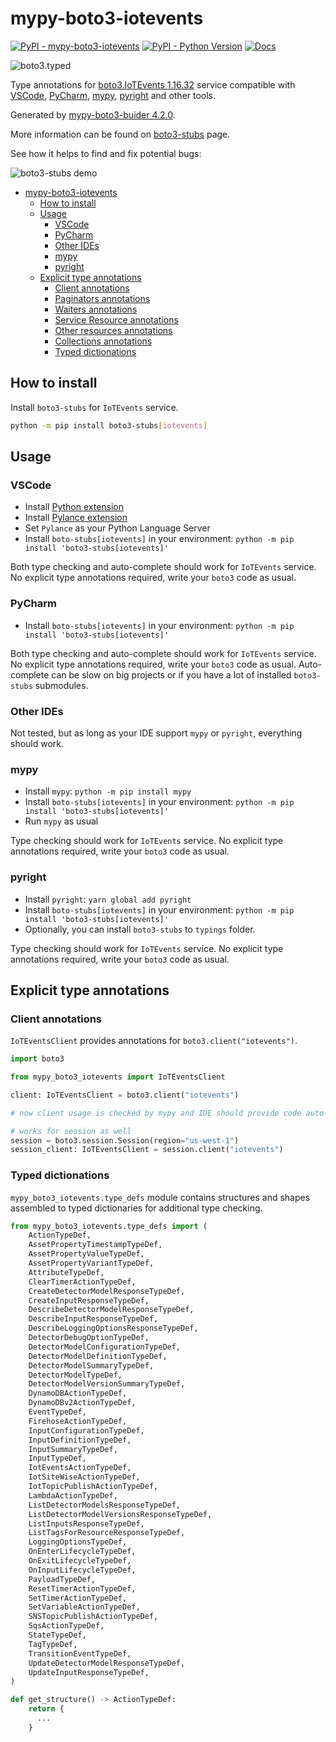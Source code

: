 # mypy-boto3-iotevents

[![PyPI - mypy-boto3-iotevents](https://img.shields.io/pypi/v/mypy-boto3-iotevents.svg?color=blue)](https://pypi.org/project/mypy-boto3-iotevents)
[![PyPI - Python Version](https://img.shields.io/pypi/pyversions/mypy-boto3-iotevents.svg?color=blue)](https://pypi.org/project/mypy-boto3-iotevents)
[![Docs](https://img.shields.io/readthedocs/mypy-boto3-builder.svg?color=blue)](https://mypy-boto3-builder.readthedocs.io/)

![boto3.typed](https://github.com/vemel/mypy_boto3_builder/raw/master/logo.png)

Type annotations for
[boto3.IoTEvents 1.16.32](https://boto3.amazonaws.com/v1/documentation/api/1.16.32/reference/services/iotevents.html#IoTEvents) service
compatible with
[VSCode](https://code.visualstudio.com/),
[PyCharm](https://www.jetbrains.com/pycharm/),
[mypy](https://github.com/python/mypy),
[pyright](https://github.com/microsoft/pyright)
and other tools.

Generated by [mypy-boto3-buider 4.2.0](https://github.com/vemel/mypy_boto3_builder).

More information can be found on [boto3-stubs](https://pypi.org/project/boto3-stubs/) page.

See how it helps to find and fix potential bugs:

![boto3-stubs demo](https://github.com/vemel/mypy_boto3_builder/raw/master/demo.gif)

- [mypy-boto3-iotevents](#mypy-boto3-iotevents)
  - [How to install](#how-to-install)
  - [Usage](#usage)
    - [VSCode](#vscode)
    - [PyCharm](#pycharm)
    - [Other IDEs](#other-ides)
    - [mypy](#mypy)
    - [pyright](#pyright)
  - [Explicit type annotations](#explicit-type-annotations)
    - [Client annotations](#client-annotations)
    - [Paginators annotations](#paginators-annotations)
    - [Waiters annotations](#waiters-annotations)
    - [Service Resource annotations](#service-resource-annotations)
    - [Other resources annotations](#other-resources-annotations)
    - [Collections annotations](#collections-annotations)
    - [Typed dictionations](#typed-dictionations)

## How to install

Install `boto3-stubs` for `IoTEvents` service.

```bash
python -m pip install boto3-stubs[iotevents]
```

## Usage

### VSCode

- Install [Python extension](https://marketplace.visualstudio.com/items?itemName=ms-python.python)
- Install [Pylance extension](https://marketplace.visualstudio.com/items?itemName=ms-python.vscode-pylance)
- Set `Pylance` as your Python Language Server
- Install `boto-stubs[iotevents]` in your environment: `python -m pip install 'boto3-stubs[iotevents]'`

Both type checking and auto-complete should work for `IoTEvents` service.
No explicit type annotations required, write your `boto3` code as usual.

### PyCharm

- Install `boto-stubs[iotevents]` in your environment: `python -m pip install 'boto3-stubs[iotevents]'`

Both type checking and auto-complete should work for `IoTEvents` service.
No explicit type annotations required, write your `boto3` code as usual.
Auto-complete can be slow on big projects or if you have a lot of installed `boto3-stubs` submodules.

### Other IDEs

Not tested, but as long as your IDE support `mypy` or `pyright`, everything should work.

### mypy

- Install `mypy`: `python -m pip install mypy`
- Install `boto-stubs[iotevents]` in your environment: `python -m pip install 'boto3-stubs[iotevents]'`
- Run `mypy` as usual

Type checking should work for `IoTEvents` service.
No explicit type annotations required, write your `boto3` code as usual.

### pyright

- Install `pyright`: `yarn global add pyright`
- Install `boto-stubs[iotevents]` in your environment: `python -m pip install 'boto3-stubs[iotevents]'`
- Optionally, you can install `boto3-stubs` to `typings` folder.

Type checking should work for `IoTEvents` service.
No explicit type annotations required, write your `boto3` code as usual.

## Explicit type annotations

### Client annotations

`IoTEventsClient` provides annotations for `boto3.client("iotevents")`.

```python
import boto3

from mypy_boto3_iotevents import IoTEventsClient

client: IoTEventsClient = boto3.client("iotevents")

# now client usage is checked by mypy and IDE should provide code auto-complete

# works for session as well
session = boto3.session.Session(region="us-west-1")
session_client: IoTEventsClient = session.client("iotevents")
```








### Typed dictionations

`mypy_boto3_iotevents.type_defs` module contains structures and shapes assembled
to typed dictionaries for additional type checking.

```python
from mypy_boto3_iotevents.type_defs import (
    ActionTypeDef,
    AssetPropertyTimestampTypeDef,
    AssetPropertyValueTypeDef,
    AssetPropertyVariantTypeDef,
    AttributeTypeDef,
    ClearTimerActionTypeDef,
    CreateDetectorModelResponseTypeDef,
    CreateInputResponseTypeDef,
    DescribeDetectorModelResponseTypeDef,
    DescribeInputResponseTypeDef,
    DescribeLoggingOptionsResponseTypeDef,
    DetectorDebugOptionTypeDef,
    DetectorModelConfigurationTypeDef,
    DetectorModelDefinitionTypeDef,
    DetectorModelSummaryTypeDef,
    DetectorModelTypeDef,
    DetectorModelVersionSummaryTypeDef,
    DynamoDBActionTypeDef,
    DynamoDBv2ActionTypeDef,
    EventTypeDef,
    FirehoseActionTypeDef,
    InputConfigurationTypeDef,
    InputDefinitionTypeDef,
    InputSummaryTypeDef,
    InputTypeDef,
    IotEventsActionTypeDef,
    IotSiteWiseActionTypeDef,
    IotTopicPublishActionTypeDef,
    LambdaActionTypeDef,
    ListDetectorModelsResponseTypeDef,
    ListDetectorModelVersionsResponseTypeDef,
    ListInputsResponseTypeDef,
    ListTagsForResourceResponseTypeDef,
    LoggingOptionsTypeDef,
    OnEnterLifecycleTypeDef,
    OnExitLifecycleTypeDef,
    OnInputLifecycleTypeDef,
    PayloadTypeDef,
    ResetTimerActionTypeDef,
    SetTimerActionTypeDef,
    SetVariableActionTypeDef,
    SNSTopicPublishActionTypeDef,
    SqsActionTypeDef,
    StateTypeDef,
    TagTypeDef,
    TransitionEventTypeDef,
    UpdateDetectorModelResponseTypeDef,
    UpdateInputResponseTypeDef,
)

def get_structure() -> ActionTypeDef:
    return {
      ...
    }
```
